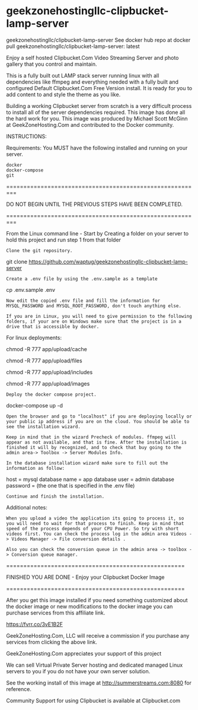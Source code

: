 # geekzonehostingllc-clipbucket-lamp-server
geekzonehostingllc/clipbucket-lamp-server
See docker hub repo at docker pull geekzonehostingllc/clipbucket-lamp-server: latest

Enjoy a self hosted Clipbucket.Com Video Streaming Server and photo gallery that you control and maintain.

This is a fully built out LAMP stack server running linux with all dependencies like ffmpeg and everything needed with a fully built and configured Default Clipbucket.Com Free Version install. It is ready for you to add content to and style the theme as you like.

Building a working Clipbucket server from scratch is a very difficult process to install all of the server dependencies required. This image has done all the hard work for you. This image was produced by Michael Scott McGinn at GeekZoneHosting.Com and contributed to the Docker community.

INSTRUCTIONS:

Requirements: You MUST have the following installed and running on your server.

    docker
    docker-compose
    git

=========================================================

DO NOT BEGIN UNTIL THE PREVIOUS STEPS HAVE BEEN COMPLETED.

=========================================================

From the Linux command line - Start by Creating a folder on your server to hold this project and run step 1 from that folder

    Clone the git repository.

git clone https://github.com/waptug/geekzonehostingllc-clipbucket-lamp-server

    Create a .env file by using the .env.sample as a template

cp .env.sample .env

    Now edit the copied .env file and fill the information for MYSQL_PASSWORD and MYSQL_ROOT_PASSWORD, don't touch anything else.

    If you are in Linux, you will need to give permission to the following folders, if your are on Windows make sure that the project is in a drive that is accessible by docker.

For linux deployments:

chmod -R 777 app/upload/cache

chmod -R 777 app/upload/files

chmod -R 777 app/upload/includes

chmod -R 777 app/upload/images

    Deploy the docker compose project.

docker-compose up -d

    Open the browser and go to "localhost" if you are deploying locally or your public ip address if you are on the cloud. You should be able to see the installation wizard.

    Keep in mind that in the wizard Precheck of modules. ffmpeg will appear as not available, and that is fine. After the installation is finished it will by recognized, and to check that buy going to the admin area-> Toolbox -> Server Modules Info.

    In the database installation wizard make sure to fill out the information as follow:

host = mysql database name = app database user = admin database password = (the one that is specified in the .env file)

    Continue and finish the installation.

Additional notes:

    When you upload a video the application its going to process it, so you will need to wait for that process to finish. Keep in mind that speed of the process depends of your CPU Power. So try with short videos first. You can check the process log in the admin area Videos -> Videos Manager -> File conversion details .

    Also you can check the conversion queue in the admin area -> toolbox -> Conversion queue manager.

====================================================

FINISHED YOU ARE DONE - Enjoy your Clipbucket Docker Image

====================================================

After you get this image installed if you need something customized about the docker image or new modifications to the docker image you can purchase services from this affiliate link.

https://fvrr.co/3vE1B2F

GeekZoneHosting.Com, LLC will receive a commission if you purchase any services from clicking the above link.

GeekZoneHosting.Com appreciates your support of this project

We can sell Virtual Private Server hosting and dedicated managed Linux servers to you if you do not have your own server solution.

See the working install of this image at http://summerstreams.com:8080 for reference.

Community Support for using Clipbucket is available at Clipbucket.com
